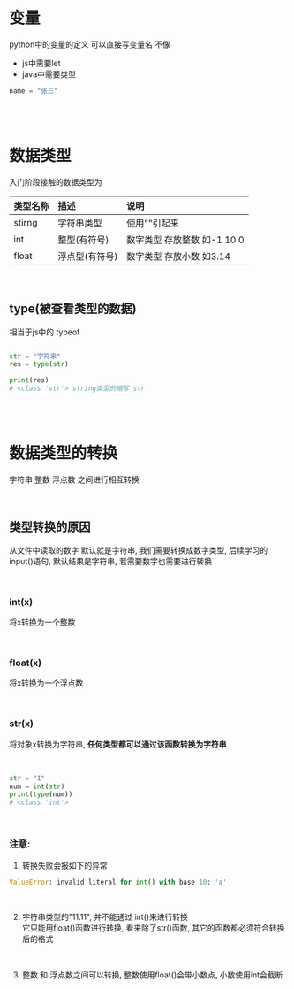 # 变量
python中的变量的定义 可以直接写变量名 不像
- js中需要let
- java中需要类型

```py
name = "张三"
```

<br><br>

# 数据类型
入门阶段接触的数据类型为

|类型名称|描述|说明|
|:--|:--|:--|
|stirng|字符串类型|使用""引起来|
|int|整型(有符号)|数字类型 存放整数 如-1 10 0|
|float|浮点型(有符号)|数字类型 存放小数 如3.14|

<br>

## type(被查看类型的数据)
相当于js中的 typeof

```py

str = "字符串"
res = type(str)

print(res)
# <class 'str'> string类型的缩写 str
```

<br><br>

# 数据类型的转换
字符串 整数 浮点数 之间进行相互转换

<br>

## 类型转换的原因
从文件中读取的数字 默认就是字符串, 我们需要转换成数字类型, 后续学习的input()语句, 默认结果是字符串, 若需要数字也需要进行转换

<br>

### int(x)
将x转换为一个整数

<br>

### float(x)
将x转换为一个浮点数

<br>

### str(x)
将对象x转换为字符串, **任何类型都可以通过该函数转换为字符串**

<br>

```py
str = "1"
num = int(str)
print(type(num))
# <class 'int'>
```

<br>

### 注意:
1. 转换失败会报如下的异常
```py
ValueError: invalid literal for int() with base 10: 'a'
```

<br>

2. 字符串类型的"11.11", 并不能通过 int()来进行转换  
它只能用float()函数进行转换, 看来除了str()函数, 其它的函数都必须符合转换后的格式

<br>

3. 整数 和 浮点数之间可以转换, 整数使用float()会带小数点, 小数使用int会截断

<br><br>
